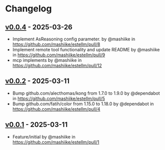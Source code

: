 # Changelog

## [v0.0.4](https://github.com/mashiike/estellm/compare/v0.0.3...v0.0.4) - 2025-03-26
- Implement AsReasoning config parameter. by @mashiike in https://github.com/mashiike/estellm/pull/8
- Implement remote tool functionality and update README by @mashiike in https://github.com/mashiike/estellm/pull/9
- mcp  implements by @mashiike in https://github.com/mashiike/estellm/pull/12

## [v0.0.2](https://github.com/mashiike/estellm/compare/v0.0.1...v0.0.2) - 2025-03-11
- Bump github.com/alecthomas/kong from 1.7.0 to 1.9.0 by @dependabot in https://github.com/mashiike/estellm/pull/5
- Bump github.com/fatih/color from 1.15.0 to 1.18.0 by @dependabot in https://github.com/mashiike/estellm/pull/4

## [v0.0.1](https://github.com/mashiike/estellm/commits/v0.0.1) - 2025-03-11
- Feature/initial by @mashiike in https://github.com/mashiike/estellm/pull/1
